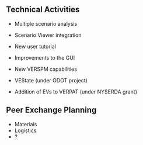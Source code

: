 ## Technical Activities
  - Multiple scenario analysis
  - Scenario Viewer integration 
  - New user tutorial
  - Improvements to the GUI
  - New VERSPM capabilities

  - VEState (under ODOT project)
  - Addition of EVs to VERPAT (under NYSERDA grant)

## Peer Exchange Planning
  - Materials
  - Logistics
  - ?